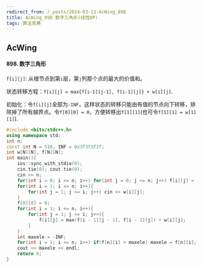 ```yaml
---
redirect_from: /_posts/2024-03-13-AcWing_898
title: AcWing_898 数字三角形(线性DP)
tags: 算法竞赛
---
```


## AcWing

####  898. 数字三角形

`f[i][j]`: 从根节点到第`i`层，第`j`列那个点的最大的价值和。

状态转移方程：`f[i][j] = max{f[i-1][j-1], f[i-1][j]} + w[i][j]`.

初始化：令`f[i][j]`全部为`-INF`，这样状态的转移只能由有值的节点向下转移，排除掉了所有越界点。令`f[0][0] = 0`，方便转移出`f[1][1]`(也可令`f[1][1] = w[1][1]`).

```cpp
#include <bits/stdc++.h>
using namespace std;
int n;
const int N = 510, INF = 0x3f3f3f3f;
int w[N][N], f[N][N];
int main(){
    ios::sync_with_stdio(0);
    cin.tie(0); cout.tie(0);
    cin >> n;
    for(int i = 0; i <= n; i++) for(int j = 0; j <= n; j++) f[i][j] = -INF;
    for(int i = 1; i <= n; i++){
        for(int j = 1; j <= i; j++) cin >> w[i][j];
    }
    f[0][0] = 0;
    for(int i = 1; i <= n; i++){
        for(int j = 1; j <= i; j++){
            f[i][j] = max(f[i - 1][j - 1], f[i - 1][j]) + w[i][j];
        }
    }
    int maxele = -INF;
    for(int i = 1; i <= n; i++) if(f[n][i] > maxele) maxele = f[n][i];
    cout << maxele << endl;
    return 0;
}
```
